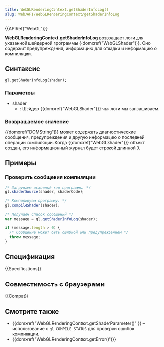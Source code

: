```yaml
---
title: WebGLRenderingContext.getShaderInfoLog()
slug: Web/API/WebGLRenderingContext/getShaderInfoLog
---
```


{{APIRef("WebGL")}}

**WebGLRenderingContext.getShaderInfoLog** возвращает логи для указанной шейдерной программы {{domxref("WebGLShader")}}. Оно содержит предупреждения, информацию для отладки и информацию о компиляции.

## Синтаксис

```
gl.getShaderInfoLog(shader);
```

### Параметры

- shader
  - : Шейдер {{domxref("WebGLShader")}} чьи логи мы запрашиваем.

### Возвращаемое значение

{{domxref("DOMString")}} может содержать диагностические сообщения, предупреждения и другую информацию о последней операции компиляции. Когда {{domxref("WebGLShader")}} объект создан, его информационный журнал будет строкой длинной 0.

## Примеры

### Проверить сообщения компиляции

```js
/* Загружаем исходный код программы. */
gl.shaderSource(shader, shaderCode);

/* Компилируем программу. */
gl.compileShader(shader);

/* Получаем список сообщений */
var message = gl.getShaderInfoLog(shader);

if (message.length > 0) {
  /* Сообщение может быть ошибкой или предупреждением */
  throw message;
}
```

## Спецификация

{{Specifications}}

## Совместимость с браузерами

{{Compat}}

## Смотрите также

- {{domxref("WebGLRenderingContext.getShaderParameter()")}} – использование с `gl.COMPILE_STATUS` для проверки ошибок компиляции.
- {{domxref("WebGLRenderingContext.getError()")}}
